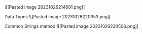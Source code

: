 ![[Pasted image 20231026214601.png]]


Data Types
![[Pasted image 20231026220353.png]]

Common Strings method 
![[Pasted image 20231026220506.png]]

